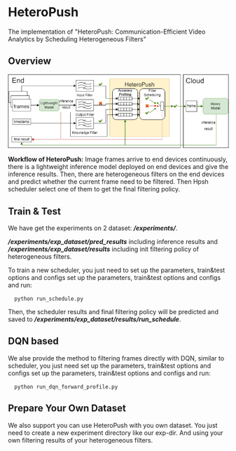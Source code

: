 # HeteroPush
The implementation of "HeteroPush: Communication-Efficient Video Analytics by Scheduling Heterogeneous Filters"

## Overview
![HeteroPush](/heteropush.png "Workflow of HeteroPush")

**Workflow of HeteroPush:** Image frames arrive to end devices continuously, there is a lightweight inference model deployed on end devices and give the inference results. Then, there are heterogeneous filters on the end devices and predict whether the current frame need to be filtered. Then Hpsh scheduler select one of them to get the final filtering policy.

## Train & Test
We have get the experiments on 2 dataset: ***/experiments/***. 

***/experiments/exp_dataset/pred_results*** including inference results and ***/experiments/exp_dataset/results*** including init filtering policy of heterogeneous filters.

To train a new scheduler, you just need to set up the parameters, train&test options and configs set up the parameters, train&test options and configs and run:

```
  python run_schedule.py
```
Then, the scheduler results and final filtering policy will be predicted and saved to ***/experiments/exp_dataset/results/run_schedule***.

## DQN based

We alse provide the method to filtering frames directly with DQN, similar to scheduler, you just need set up the parameters, train&test options and configs set up the parameters, train&test options and configs and run:

```
  python run_dqn_forward_profile.py
```

## Prepare Your Own Dataset

We also support you can use HeteroPush with you own dataset. You just need to create a new experiment directory like our exp-dir. And using your own filtering results of your heterogeneous filters.

